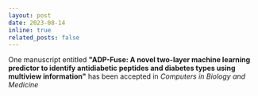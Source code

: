 ```yaml
---
layout: post
date: 2023-08-14
inline: true
related_posts: false
---
```


One manuscript entitled <b>"ADP-Fuse: A novel two-layer machine learning predictor to identify antidiabetic peptides and diabetes types using multiview information"</b> has been accepted in <i>Computers in Biology and Medicine</i>